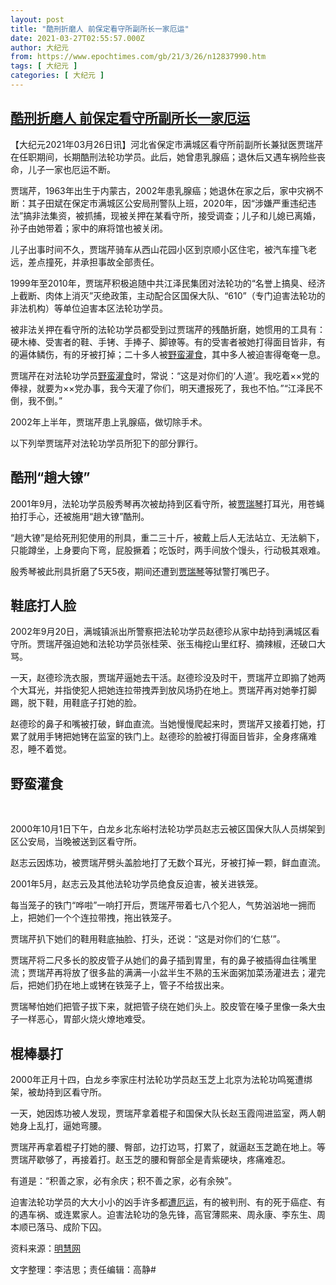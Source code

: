 ```yaml
---
layout: post
title: "酷刑折磨人 前保定看守所副所长一家厄运"
date: 2021-03-27T02:55:57.000Z
author: 大纪元
from: https://www.epochtimes.com/gb/21/3/26/n12837990.htm
tags: [ 大纪元 ]
categories: [ 大纪元 ]
---
```

<!--1616813757000-->
[酷刑折磨人 前保定看守所副所长一家厄运](https://www.epochtimes.com/gb/21/3/26/n12837990.htm)
------

<div>
<p>【大纪元2021年03月26日讯】河北省保定市满城区看守所前副所长兼狱医贾瑞芹在任职期间，长期酷刑法轮功学员。此后，她曾患乳腺癌；退休后又遇车祸险些丧命，儿子一家也厄运不断。</p><p>贾瑞芹，1963年出生于内蒙古，2002年患乳腺癌；她退休在家之后，家中灾祸不断：其子田斌在保定市满城区公安局刑警队上班，2020年，因“涉嫌严重违纪违法”搞非法集资，被抓捕，现被关押在某看守所，接受调查；儿子和儿媳已离婚，孙子由她带着；家中的麻将馆也被关闭。</p><p>儿子出事时间不久，贾瑞芹骑车从西山花园小区到京顺小区住宅，被汽车撞飞老远，差点撞死，并承担事故全部责任。</p><p>1999年至2010年，贾瑞芹积极追随中共江泽民集团对法轮功的“名誉上搞臭、经济上截断、肉体上消灭”灭绝政策，主动配合区国保大队、“610”（专门迫害法轮功的非法机构）等单位迫害本区法轮功学员。</p><p>被非法关押在看守所的法轮功学员都受到过贾瑞芹的残酷折磨，她惯用的工具有：硬木棒、受害者的鞋、手铐、手捧子、脚镣等。有的受害者被她打得面目皆非，有的遍体鳞伤，有的牙被打掉；二十多人被<a href="https://www.epochtimes.com/gb/tag/%E9%87%8E%E8%9B%AE%E7%81%8C%E9%A3%9F.html">野蛮灌食</a>，其中多人被迫害得奄奄一息。</p><p>贾瑞芹在对法轮功学员<a href="https://www.epochtimes.com/gb/tag/%E9%87%8E%E8%9B%AE%E7%81%8C%E9%A3%9F.html">野蛮灌食</a>时，常说：“这是对你们的‘人道’。我吃着××党的俸禄，就要为××党办事，我今天灌了你们，明天遭报死了，我也不怕。”“江泽民不倒，我不倒。”</p><p>2002年上半年，贾瑞芹患上乳腺癌，做切除手术。</p><p>以下列举贾瑞芹对法轮功学员所犯下的部分罪行。</p><h2><b>酷刑“趟大镣”</b></h2><p>2001年9月，法轮功学员殷秀琴再次被劫持到区看守所，被<a href="https://www.epochtimes.com/gb/tag/%E8%B4%BE%E7%91%9E%E7%90%B4.html">贾瑞琴</a>打耳光，用苍蝇拍打手心，还被施用“趟大镣”酷刑。</p><p>“趟大镣”是给死刑犯使用的刑具，重二三十斤，被戴上后人无法站立、无法躺下，只能蹲坐，上身要向下弯，屁股撅着；吃饭时，两手间放个馒头，行动极其艰难。</p><p>殷秀琴被此刑具折磨了5天5夜，期间还遭到<a href="https://www.epochtimes.com/gb/tag/%E8%B4%BE%E7%91%9E%E7%90%B4.html">贾瑞琴</a>等狱警打嘴巴子。</p><h2>鞋底打人脸</h2><p>2002年9月20日，满城镇派出所警察把法轮功学员赵德珍从家中劫持到满城区看守所。贾瑞芹强迫她和法轮功学员张桂荣、张玉梅挖山里红籽、摘辣椒，还破口大骂。</p><p>一天，赵德珍洗衣服，贾瑞芹逼她去干活。赵德珍没及时干，贾瑞芹立即搧了她两个大耳光，并指使犯人把她连拉带拽弄到放风场扔在地上。贾瑞芹再对她拳打脚踢，脱下鞋，用鞋底子打她的脸。</p><p>赵德珍的鼻子和嘴被打破，鲜血直流。当她慢慢爬起来时，贾瑞芹又接着打她，打累了就用手铐把她铐在监室的铁门上。赵德珍的脸被打得面目皆非，全身疼痛难忍，睡不着觉。</p><h2><b>野蛮灌食</b></h2><p>&nbsp;</p><p>2000年10月1日下午，白龙乡北东峪村法轮功学员赵志云被区国保大队人员绑架到区公安局，当晚被送到区看守所。</p><p>赵志云因炼功，被贾瑞芹劈头盖脸地打了无数个耳光，牙被打掉一颗，鲜血直流。</p><p>2001年5月，赵志云及其他法轮功学员绝食反迫害，被关进铁笼。</p><p>每当笼子的铁门“哗啦”一响打开后，贾瑞芹带着七八个犯人，气势汹汹地一拥而上，把她们一个个连拉带拽，拖出铁笼子。</p><p>贾瑞芹扒下她们的鞋用鞋底抽脸、打头，还说：“这是对你们的‘仁慈’”。</p><p>贾瑞芹将二尺多长的胶皮管子从她们的鼻子插到胃里，有的鼻子被插得血往嘴里流；贾瑞芹再将放了很多盐的满满一小盆半生不熟的玉米面粥加菜汤灌进去；灌完后，把她们扔在地上或铐在铁笼子上，管子不给拔出来。</p><p>贾瑞琴怕她们把管子拔下来，就把管子绕在她们头上。胶皮管在嗓子里像一条大虫子一样恶心，胃部火烧火燎地难受。</p><h2>棍棒暴打</h2><p>2000年正月十四，白龙乡李家庄村法轮功学员赵玉芝上北京为法轮功鸣冤遭绑架，被劫持到区看守所。</p><p>一天，她因炼功被人发现，贾瑞芹拿着棍子和国保大队长赵玉霞闯进监室，两人朝她身上乱打，逼她弯腰。</p><p>贾瑞芹再拿着棍子打她的腰、臀部，边打边骂，打累了，就逼赵玉芝跪在地上。等贾瑞芹歇够了，再接着打。赵玉芝的腰和臀部全是青紫硬块，疼痛难忍。</p><p>有道是：“积善之家，必有余庆；积不善之家，必有余殃”。</p><p>迫害法轮功学员的大大小小的凶手许多都<a href="https://www.epochtimes.com/gb/tag/%E9%81%AD%E5%8E%84%E8%BF%90.html">遭厄运</a>，有的被判刑、有的死于癌症、有的遇车祸、或连累家人。迫害法轮功的急先锋，高官薄熙来、周永康、李东生、周本顺已落马、成阶下囚。</p><p>资料来源：<a href="http://big5.minghui.org/">明慧网</a></p><p>文字整理：李洁思；责任编辑：高静#</p>
</div>
